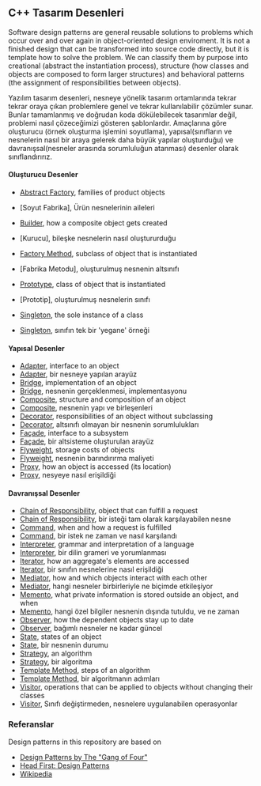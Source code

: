## C++ Tasarım Desenleri

Software design patterns are general reusable solutions to problems which occur
over and over again in object-oriented design enviroment. It is not a finished 
design that can be transformed into source code directly, but it is template how
to solve the problem. We can classify them by purpose into creational (abstract 
the instantiation process), structure (how classes and objects are composed to form 
larger structures) and behavioral patterns (the assignment of responsibilities between 
objects).  

Yazılım tasarım desenleri, nesneye yönelik tasarım ortamlarında tekrar tekrar oraya
çıkan problemlere genel ve tekrar kullanılabilir çözümler sunar. Bunlar tamamlanmış 
ve doğrudan koda dökülebilecek tasarımlar değil, problemi nasıl çözeceğimizi gösteren
şablonlardır. Amaçlarına göre oluşturucu (örnek oluşturma işlemini soyutlama),
yapısal(sınıfların ve nesnelerin nasıl bir araya gelerek daha büyük yapılar oluşturduğu) 
ve davranışsal(nesneler arasında sorumluluğun atanması) desenler olarak sınıflandırırız.

#### Oluşturucu Desenler 
- [Abstract Factory], families of product objects
- [Soyut Fabrika], Ürün nesnelerinin aileleri

- [Builder], how a composite object gets created
- [Kurucu], bileşke nesnelerin nasıl oluştururduğu
- [Factory Method], subclass of object that is instantiated
- [Fabrika Metodu], oluşturulmuş nesnenin altsınıfı
- [Prototype], class of object that is instantiated
- [Prototip], oluşturulmuş nesnelerin sınıfı
- [Singleton], the sole instance of a class 
- [Singleton], sınıfın tek bir 'yegane' örneği
#### Yapısal Desenler 
- [Adapter], interface to an object
- [Adapter], bir nesneye yapılan arayüz 
- [Bridge], implementation of an object 
- [Bridge], nesnenin gerçeklenmesi, implementasyonu 
- [Composite], structure and composition of an object
- [Composite], nesnenin yapı ve birleşenleri
- [Decorator], responsibilities of an object without subclassing
- [Decorator], altsınıfı olmayan bir nesnenin sorumlulukları 
- [Façade], interface to a subsystem
- [Façade], bir altsisteme oluşturulan arayüz
- [Flyweight], storage costs of objects
- [Flyweight], nesnenin barındırırma maliyeti
- [Proxy], how an object is accessed (its location)
- [Proxy], nesyeye nasıl erişildiği
#### Davranışsal Desenler 
- [Chain of Responsibility], object that can fulfill a request
- [Chain of Responsibility], bir isteği tam olarak karşılayabilen nesne
- [Command], when and how a request is fulfilled
- [Command], bir istek ne zaman ve nasıl karşılandı
- [Interpreter], grammar and interpretation of a language
- [Interpreter], bir dilin grameri ve yorumlanması
- [Iterator], how an aggregate's elements are accessed
- [Iterator], bir sınıfın nesnelerine nasıl erişildiği
- [Mediator], how and which objects interact with each other
- [Mediator], hangi nesneler birbirleriyle ne biçimde etkileşiyor
- [Memento], what private information is stored outside an object, and when 
- [Memento], hangi özel bilgiler nesnenin dışında tutuldu, ve ne zaman
- [Observer], how the dependent objects stay up to date
- [Observer], bağımlı nesneler ne kadar güncel
- [State], states of an object
- [State], bir nesnenin durumu
- [Strategy], an algorithm
- [Strategy], bir algoritma
- [Template Method], steps of an algorithm
- [Template Method], bir algoritmanın adımları
- [Visitor], operations that can be applied to objects without changing their classes
- [Visitor], Sınıfı değiştirmeden, nesnelere uygulanabilen operasyonlar


### Referanslar
Design patterns in this repository are based on

* [Design Patterns by The "Gang of Four"]
* [Head First: Design Patterns]
* [Wikipedia]

[Design Patterns by The "Gang of Four"]: https://en.wikipedia.org/wiki/Design_Patterns
[Head First: Design Patterns]: http://www.headfirstlabs.com/books/hfdp/ 
[Wikipedia]: https://en.wikipedia.org/wiki/Software_design_pattern

[Abstract Factory]: https://github.com/JakubVojvoda/design-patterns-cpp/tree/master/abstract-factory
[Builder]: https://github.com/JakubVojvoda/design-patterns-cpp/tree/master/builder
[Factory Method]: https://github.com/JakubVojvoda/design-patterns-cpp/tree/master/factory-method
[Prototype]: https://github.com/JakubVojvoda/design-patterns-cpp/tree/master/prototype
[Singleton]: https://github.com/JakubVojvoda/design-patterns-cpp/tree/master/singleton
[Adapter]: https://github.com/JakubVojvoda/design-patterns-cpp/tree/master/adapter
[Bridge]: https://github.com/JakubVojvoda/design-patterns-cpp/tree/master/bridge 
[Composite]: https://github.com/JakubVojvoda/design-patterns-cpp/tree/master/composite
[Decorator]: https://github.com/JakubVojvoda/design-patterns-cpp/tree/master/decorator
[Façade]: https://github.com/JakubVojvoda/design-patterns-cpp/tree/master/facade
[Flyweight]: https://github.com/JakubVojvoda/design-patterns-cpp/tree/master/flyweight
[Proxy]: https://github.com/JakubVojvoda/design-patterns-cpp/tree/master/proxy
[Chain of Responsibility]: https://github.com/JakubVojvoda/design-patterns-cpp/tree/master/chain-of-responsibility
[Command]: https://github.com/JakubVojvoda/design-patterns-cpp/tree/master/command
[Interpreter]: https://github.com/JakubVojvoda/design-patterns-cpp/tree/master/interpreter
[Iterator]: https://github.com/JakubVojvoda/design-patterns-cpp/tree/master/iterator
[Mediator]: https://github.com/JakubVojvoda/design-patterns-cpp/tree/master/mediator
[Memento]: https://github.com/JakubVojvoda/design-patterns-cpp/tree/master/memento
[Observer]: https://github.com/JakubVojvoda/design-patterns-cpp/tree/master/observer
[State]: https://github.com/JakubVojvoda/design-patterns-cpp/tree/master/state
[Strategy]: https://github.com/JakubVojvoda/design-patterns-cpp/tree/master/strategy
[Template Method]: https://github.com/JakubVojvoda/design-patterns-cpp/tree/master/template-method
[Visitor]: https://github.com/JakubVojvoda/design-patterns-cpp/tree/master/visitor
